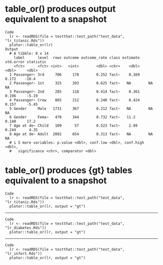 # table_or() produces output equivalent to a snapshot

    Code
      lr <- readRDS(file = testthat::test_path("test_data", "lr_titanic.Rds"))
      plotor::table_or(lr)
    Output
      # A tibble: 8 x 14
        label      level  rows outcome outcome_rate class estimate std.error statistic
        <fct>      <fct> <int>   <int>        <dbl> <chr>    <dbl>     <dbl>     <dbl>
      1 Passenger~ 3rd     706     178        0.252 fact~    0.169     0.172    -10.4 
      2 Passenger~ 1st     325     203        0.625 fact~   NA        NA         NA   
      3 Passenger~ 2nd     285     118        0.414 fact~    0.361     0.196     -5.19
      4 Passenger~ Crew    885     212        0.240 fact~    0.424     0.157     -5.45
      5 Gender     Male   1731     367        0.212 fact~   NA        NA         NA   
      6 Gender     Fema~   470     344        0.732 fact~   11.2       0.140     17.2 
      7 Age at de~ Child   109      57        0.523 fact~    2.89      0.244      4.35
      8 Age at de~ Adult  2092     654        0.313 fact~   NA        NA         NA   
      # i 5 more variables: p.value <dbl>, conf.low <dbl>, conf.high <dbl>,
      #   significance <chr>, comparator <dbl>

# table_or() produces {gt} tables equivalent to a snapshot

    Code
      lr <- readRDS(file = testthat::test_path("test_data", "lr_titanic.Rds"))
      plotor::table_or(lr, output = "gt")

---

    Code
      lr <- readRDS(file = testthat::test_path("test_data", "lr_diabetes.Rds"))
      plotor::table_or(lr, output = "gt")

---

    Code
      lr <- readRDS(file = testthat::test_path("test_data", "lr_infert.Rds"))
      plotor::table_or(lr, output = "gt")

